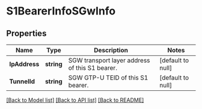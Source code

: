 # S1BearerInfoSGwInfo

## Properties
Name | Type | Description | Notes
------------ | ------------- | ------------- | -------------
**IpAddress** | **string** | SGW transport layer address of this S1 bearer. | [default to null]
**TunnelId** | **string** | SGW GTP-U TEID of this S1 bearer. | [default to null]

[[Back to Model list]](../README.md#documentation-for-models) [[Back to API list]](../README.md#documentation-for-api-endpoints) [[Back to README]](../README.md)


